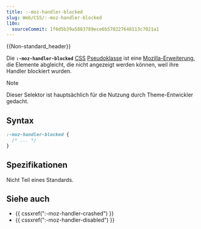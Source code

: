 ```yaml
---
title: :-moz-handler-blocked
slug: Web/CSS/:-moz-handler-blocked
l10n:
  sourceCommit: 1f6d5b39a5883789ece6b570227648113c7021a1
---
```


{{Non-standard_header}}

Die **`:-moz-handler-blocked`** [CSS](/de/docs/Web/CSS) [Pseudoklasse](/de/docs/Web/CSS/Pseudo-classes) ist eine [Mozilla-Erweiterung](/de/docs/Web/CSS/Reference/Mozilla_extensions), die Elemente abgleicht, die nicht angezeigt werden können, weil ihre Handler blockiert wurden.

> [!NOTE]
> Dieser Selektor ist hauptsächlich für die Nutzung durch Theme-Entwickler gedacht.

## Syntax

```css
:-moz-handler-blocked {
  /* ... */
}
```

## Spezifikationen

Nicht Teil eines Standards.

## Siehe auch

- {{ cssxref(":-moz-handler-crashed") }}
- {{ cssxref(":-moz-handler-disabled") }}
